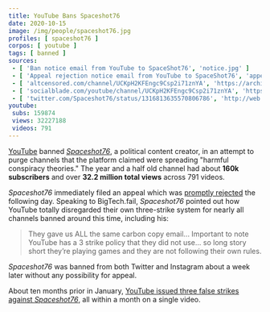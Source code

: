```yaml
---
title: YouTube Bans Spaceshot76
date: 2020-10-15
image: /img/people/spaceshot76.jpg
profiles: [ spaceshot76 ]
corpos: [ youtube ]
tags: [ banned ]
sources:
 - [ 'Ban notice email from YouTube to SpaceShot76', 'notice.jpg' ]
 - [ 'Appeal rejection notice email from YouTube to SpaceShot76', 'appeal-rejection.jpg' ]
 - [ 'altcensored.com/channel/UCKpH2KFEngc9Csp2i71znYA', 'https://archive.is/KzKPZ' ]
 - [ 'socialblade.com/youtube/channel/UCKpH2KFEngc9Csp2i71znYA', 'https://archive.is/Yq43m' ]
 - [ 'twitter.com/Spaceshot76/status/1316813635570806786', 'http://web.archive.org/web/20201015190113/https://twitter.com/Spaceshot76/status/1316813635570806786' ]
youtube:
 subs: 159874
 views: 32227188
 videos: 791
---
```


[YouTube](/youtube/) banned [_Spaceshot76_](/profiles/spaceshot76/), a
political content creator, in an attempt to purge channels that the platform
claimed were spreading "harmful conspiracy theories." The year and a half old
channel had about **160k subscribers** and over **32.2 million total views**
across 791 videos.

_Spaceshot76_ immediately filed an appeal which was [promptly
rejected](appeal-rejection.jpg) the following day. Speaking to BigTech.fail,
_Spaceshot76_ pointed out how YouTube totally disregarded their own
three-strike system for nearly all channels banned around this time, including
his:

> They gave us ALL the same carbon copy email... Important to note YouTube has
> a 3 strike policy that they did not use... so long story short they’re
> playing games and they are not following their own rules.

_Spaceshot76_ was banned from both Twitter and Instagram about a week later
without any possibility for appeal.

About ten months prior in January, [YouTube issued three false strikes against
_Spaceshot76_](/e/youtube-three-false-strikes-on-single-spaceshot76-video/),
all within a month on a single video.
